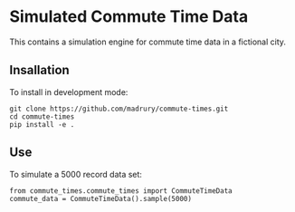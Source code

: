 # Simulated Commute Time Data

This contains a simulation engine for commute time data in a fictional city.

## Insallation

To install in development mode:

```
git clone https://github.com/madrury/commute-times.git
cd commute-times
pip install -e .
```

## Use

To simulate a 5000 record data set:

```
from commute_times.commute_times import CommuteTimeData
commute_data = CommuteTimeData().sample(5000)
```
